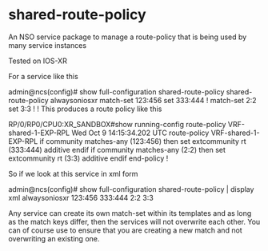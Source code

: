 # shared-route-policy
An NSO service package to manage a route-policy that is being used by many service instances

Tested on IOS-XR

For a service like this

admin@ncs(config)# show full-configuration shared-route-policy
shared-route-policy alwaysoniosxr
 match-set 123:456
  set 333:444
 !
 match-set 2:2
  set 3:3
 !
!
This produces a route policy like this

RP/0/RP0/CPU0:XR_SANDBOX#show running-config route-policy VRF-shared-1-EXP-RPL
Wed Oct  9 14:15:34.202 UTC
route-policy VRF-shared-1-EXP-RPL
  if community matches-any (123:456) then
    set extcommunity rt (333:444) additive
  endif
  if community matches-any (2:2) then
    set extcommunity rt (3:3) additive
  endif
end-policy
!

So if we look at this service in xml form

admin@ncs(config)# show full-configuration shared-route-policy | display xml
<config xmlns="http://tail-f.com/ns/config/1.0">
  <shared-route-policy xmlns="http://example.com/shared-route-policy">
    <device>alwaysoniosxr</device>
    <match-set>
      <match>123:456</match>
      <set>333:444</set>
    </match-set>
    <match-set>
      <match>2:2</match>
      <set>3:3</set>
    </match-set>
  </shared-route-policy>
</config>

Any service can create its own match-set within its templates and as long as the match keys differ, then the services will not overwrite each other.
You can of course use <match-set tages='create'> to ensure that you are creating a new match and not overwriting an existing one.
